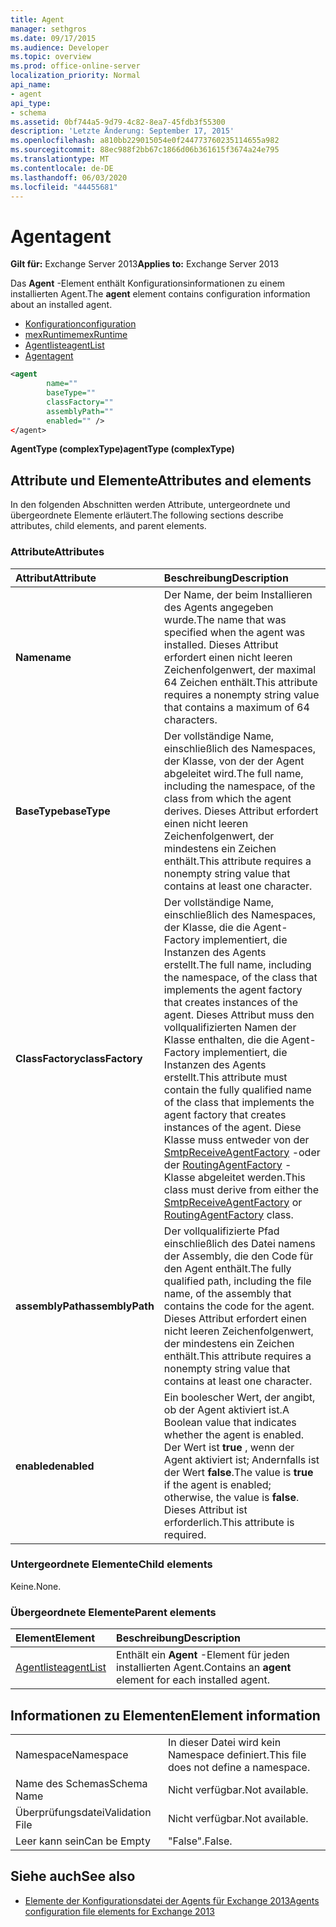 ```yaml
---
title: Agent
manager: sethgros
ms.date: 09/17/2015
ms.audience: Developer
ms.topic: overview
ms.prod: office-online-server
localization_priority: Normal
api_name:
- agent
api_type:
- schema
ms.assetid: 0bf744a5-9d79-4c82-8ea7-45fdb3f55300
description: 'Letzte Änderung: September 17, 2015'
ms.openlocfilehash: a810bb229015054e0f244773760235114655a982
ms.sourcegitcommit: 88ec988f2bb67c1866d06b361615f3674a24e795
ms.translationtype: MT
ms.contentlocale: de-DE
ms.lasthandoff: 06/03/2020
ms.locfileid: "44455681"
---
```

# <a name="agent"></a><span data-ttu-id="16a7d-103">Agent</span><span class="sxs-lookup"><span data-stu-id="16a7d-103">agent</span></span>
  
<span data-ttu-id="16a7d-104">**Gilt für:** Exchange Server 2013</span><span class="sxs-lookup"><span data-stu-id="16a7d-104">**Applies to:** Exchange Server 2013</span></span>
  
<span data-ttu-id="16a7d-105">Das **Agent** -Element enthält Konfigurationsinformationen zu einem installierten Agent.</span><span class="sxs-lookup"><span data-stu-id="16a7d-105">The **agent** element contains configuration information about an installed agent.</span></span> 
  
- [<span data-ttu-id="16a7d-106">Konfiguration</span><span class="sxs-lookup"><span data-stu-id="16a7d-106">configuration</span></span>](configuration.md) 
- [<span data-ttu-id="16a7d-107">mexRuntime</span><span class="sxs-lookup"><span data-stu-id="16a7d-107">mexRuntime</span></span>](mexruntime.md)
- [<span data-ttu-id="16a7d-108">Agentliste</span><span class="sxs-lookup"><span data-stu-id="16a7d-108">agentList</span></span>](agentlist.md)
- [<span data-ttu-id="16a7d-109">Agent</span><span class="sxs-lookup"><span data-stu-id="16a7d-109">agent</span></span>](agent.md)
  
```XML
<agent
        name=""
        baseType=""
        classFactory=""
        assemblyPath=""
        enabled="" />
</agent>
```

<span data-ttu-id="16a7d-110">**AgentType (complexType)**</span><span class="sxs-lookup"><span data-stu-id="16a7d-110">**agentType (complexType)**</span></span>

## <a name="attributes-and-elements"></a><span data-ttu-id="16a7d-111">Attribute und Elemente</span><span class="sxs-lookup"><span data-stu-id="16a7d-111">Attributes and elements</span></span>

<span data-ttu-id="16a7d-112">In den folgenden Abschnitten werden Attribute, untergeordnete und übergeordnete Elemente erläutert.</span><span class="sxs-lookup"><span data-stu-id="16a7d-112">The following sections describe attributes, child elements, and parent elements.</span></span>
  
### <a name="attributes"></a><span data-ttu-id="16a7d-113">Attribute</span><span class="sxs-lookup"><span data-stu-id="16a7d-113">Attributes</span></span>

|<span data-ttu-id="16a7d-114">**Attribut**</span><span class="sxs-lookup"><span data-stu-id="16a7d-114">**Attribute**</span></span>|<span data-ttu-id="16a7d-115">**Beschreibung**</span><span class="sxs-lookup"><span data-stu-id="16a7d-115">**Description**</span></span>|
|:-----|:-----|
|<span data-ttu-id="16a7d-116">**Name**</span><span class="sxs-lookup"><span data-stu-id="16a7d-116">**name**</span></span> <br/> |<span data-ttu-id="16a7d-117">Der Name, der beim Installieren des Agents angegeben wurde.</span><span class="sxs-lookup"><span data-stu-id="16a7d-117">The name that was specified when the agent was installed.</span></span> <span data-ttu-id="16a7d-118">Dieses Attribut erfordert einen nicht leeren Zeichenfolgenwert, der maximal 64 Zeichen enthält.</span><span class="sxs-lookup"><span data-stu-id="16a7d-118">This attribute requires a nonempty string value that contains a maximum of 64 characters.</span></span>  <br/> |
|<span data-ttu-id="16a7d-119">**BaseType**</span><span class="sxs-lookup"><span data-stu-id="16a7d-119">**baseType**</span></span> <br/> |<span data-ttu-id="16a7d-120">Der vollständige Name, einschließlich des Namespaces, der Klasse, von der der Agent abgeleitet wird.</span><span class="sxs-lookup"><span data-stu-id="16a7d-120">The full name, including the namespace, of the class from which the agent derives.</span></span> <span data-ttu-id="16a7d-121">Dieses Attribut erfordert einen nicht leeren Zeichenfolgenwert, der mindestens ein Zeichen enthält.</span><span class="sxs-lookup"><span data-stu-id="16a7d-121">This attribute requires a nonempty string value that contains at least one character.</span></span>  <br/> |
|<span data-ttu-id="16a7d-122">**ClassFactory**</span><span class="sxs-lookup"><span data-stu-id="16a7d-122">**classFactory**</span></span> <br/> |<span data-ttu-id="16a7d-123">Der vollständige Name, einschließlich des Namespaces, der Klasse, die die Agent-Factory implementiert, die Instanzen des Agents erstellt.</span><span class="sxs-lookup"><span data-stu-id="16a7d-123">The full name, including the namespace, of the class that implements the agent factory that creates instances of the agent.</span></span> <span data-ttu-id="16a7d-124">Dieses Attribut muss den vollqualifizierten Namen der Klasse enthalten, die die Agent-Factory implementiert, die Instanzen des Agents erstellt.</span><span class="sxs-lookup"><span data-stu-id="16a7d-124">This attribute must contain the fully qualified name of the class that implements the agent factory that creates instances of the agent.</span></span> <span data-ttu-id="16a7d-125">Diese Klasse muss entweder von der [SmtpReceiveAgentFactory](https://msdn.microsoft.com/library/Microsoft.Exchange.Data.Transport.Smtp.SmtpReceiveAgentFactory.aspx) -oder der [RoutingAgentFactory](https://msdn.microsoft.com/library/Microsoft.Exchange.Data.Transport.Routing.RoutingAgentFactory.aspx) -Klasse abgeleitet werden.</span><span class="sxs-lookup"><span data-stu-id="16a7d-125">This class must derive from either the [SmtpReceiveAgentFactory](https://msdn.microsoft.com/library/Microsoft.Exchange.Data.Transport.Smtp.SmtpReceiveAgentFactory.aspx) or [RoutingAgentFactory](https://msdn.microsoft.com/library/Microsoft.Exchange.Data.Transport.Routing.RoutingAgentFactory.aspx) class.</span></span>  <br/> |
|<span data-ttu-id="16a7d-126">**assemblyPath**</span><span class="sxs-lookup"><span data-stu-id="16a7d-126">**assemblyPath**</span></span> <br/> |<span data-ttu-id="16a7d-127">Der vollqualifizierte Pfad einschließlich des Datei namens der Assembly, die den Code für den Agent enthält.</span><span class="sxs-lookup"><span data-stu-id="16a7d-127">The fully qualified path, including the file name, of the assembly that contains the code for the agent.</span></span> <span data-ttu-id="16a7d-128">Dieses Attribut erfordert einen nicht leeren Zeichenfolgenwert, der mindestens ein Zeichen enthält.</span><span class="sxs-lookup"><span data-stu-id="16a7d-128">This attribute requires a nonempty string value that contains at least one character.</span></span>  <br/> |
|<span data-ttu-id="16a7d-129">**enabled**</span><span class="sxs-lookup"><span data-stu-id="16a7d-129">**enabled**</span></span> <br/> |<span data-ttu-id="16a7d-130">Ein boolescher Wert, der angibt, ob der Agent aktiviert ist.</span><span class="sxs-lookup"><span data-stu-id="16a7d-130">A Boolean value that indicates whether the agent is enabled.</span></span> <span data-ttu-id="16a7d-131">Der Wert ist **true** , wenn der Agent aktiviert ist; Andernfalls ist der Wert **false**.</span><span class="sxs-lookup"><span data-stu-id="16a7d-131">The value is **true** if the agent is enabled; otherwise, the value is **false**.</span></span> <span data-ttu-id="16a7d-132">Dieses Attribut ist erforderlich.</span><span class="sxs-lookup"><span data-stu-id="16a7d-132">This attribute is required.</span></span>  <br/> |
   
### <a name="child-elements"></a><span data-ttu-id="16a7d-133">Untergeordnete Elemente</span><span class="sxs-lookup"><span data-stu-id="16a7d-133">Child elements</span></span>

<span data-ttu-id="16a7d-134">Keine.</span><span class="sxs-lookup"><span data-stu-id="16a7d-134">None.</span></span>
  
### <a name="parent-elements"></a><span data-ttu-id="16a7d-135">Übergeordnete Elemente</span><span class="sxs-lookup"><span data-stu-id="16a7d-135">Parent elements</span></span>

|<span data-ttu-id="16a7d-136">**Element**</span><span class="sxs-lookup"><span data-stu-id="16a7d-136">**Element**</span></span>|<span data-ttu-id="16a7d-137">**Beschreibung**</span><span class="sxs-lookup"><span data-stu-id="16a7d-137">**Description**</span></span>|
|:-----|:-----|
|[<span data-ttu-id="16a7d-138">Agentliste</span><span class="sxs-lookup"><span data-stu-id="16a7d-138">agentList</span></span>](agentlist.md) <br/> |<span data-ttu-id="16a7d-139">Enthält ein **Agent** -Element für jeden installierten Agent.</span><span class="sxs-lookup"><span data-stu-id="16a7d-139">Contains an **agent** element for each installed agent.</span></span>  <br/> |
   
## <a name="element-information"></a><span data-ttu-id="16a7d-140">Informationen zu Elementen</span><span class="sxs-lookup"><span data-stu-id="16a7d-140">Element information</span></span>

|||
|:-----|:-----|
|<span data-ttu-id="16a7d-141">Namespace</span><span class="sxs-lookup"><span data-stu-id="16a7d-141">Namespace</span></span>  <br/> |<span data-ttu-id="16a7d-142">In dieser Datei wird kein Namespace definiert.</span><span class="sxs-lookup"><span data-stu-id="16a7d-142">This file does not define a namespace.</span></span>  <br/> |
|<span data-ttu-id="16a7d-143">Name des Schemas</span><span class="sxs-lookup"><span data-stu-id="16a7d-143">Schema Name</span></span>  <br/> |<span data-ttu-id="16a7d-144">Nicht verfügbar.</span><span class="sxs-lookup"><span data-stu-id="16a7d-144">Not available.</span></span>  <br/> |
|<span data-ttu-id="16a7d-145">Überprüfungsdatei</span><span class="sxs-lookup"><span data-stu-id="16a7d-145">Validation File</span></span>  <br/> |<span data-ttu-id="16a7d-146">Nicht verfügbar.</span><span class="sxs-lookup"><span data-stu-id="16a7d-146">Not available.</span></span>  <br/> |
|<span data-ttu-id="16a7d-147">Leer kann sein</span><span class="sxs-lookup"><span data-stu-id="16a7d-147">Can be Empty</span></span>  <br/> |<span data-ttu-id="16a7d-148">"False".</span><span class="sxs-lookup"><span data-stu-id="16a7d-148">False.</span></span>  <br/> |
   
## <a name="see-also"></a><span data-ttu-id="16a7d-149">Siehe auch</span><span class="sxs-lookup"><span data-stu-id="16a7d-149">See also</span></span>

- [<span data-ttu-id="16a7d-150">Elemente der Konfigurationsdatei der Agents für Exchange 2013</span><span class="sxs-lookup"><span data-stu-id="16a7d-150">Agents configuration file elements for Exchange 2013</span></span>](agents-configuration-file-elements-for-exchange-2013.md)

